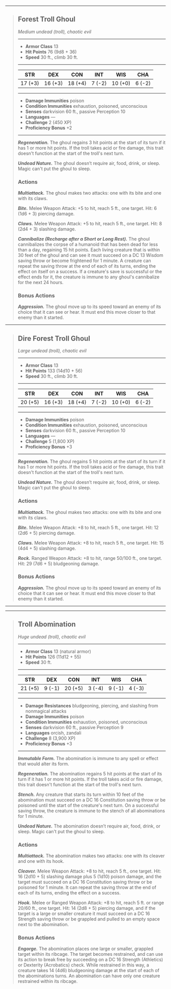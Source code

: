 ___
> ## Forest Troll Ghoul <!-- https://wc5e-cr-calculator.frogvall.com/?v2;0;13;9d8+36;5;12;6+8;0;0;0;0;0;;;;;3;1;;;;;;;;;1;;;;;;;1;3;;;;;;;2;2;1;3;1;0;1;3;;is1;;is2;;is3; -->
> *Medium undead (troll), chaotic evil*
> ___
> - **Armor Class** 13
> - **Hit Points** 76 (9d8 + 36)
> - **Speed** 30 ft., climb 30 ft.
> ___
> STR | DEX | CON | INT | WIS | CHA
>|:---:|:---:|:---:|:---:|:---:|:---:|
> 17 (+3)|16 (+3)|18 (+4)|7 (-2)|10 (+0)|6 (-2)|
> ___
> - **Damage Immunities** poison
> - **Condition Immunities** exhaustion, poisoned, unconscious
> - **Senses** darkvision 60 ft., passive Perception 10
> - **Languages** —
> - **Challenge** 2 (450 XP)
> - **Proficiency Bonus** +2
> ___
>
> ***Regeneration.*** The ghoul regains 3 hit points at the start of its turn if it has 1 or more hit points. If the troll takes acid or fire damage, this trait doesn't function at the start of the troll's next turn.
>
> ***Undead Nature.*** The ghoul doesn’t require air, food, drink, or sleep. Magic can't put the ghoul to sleep.
>
> ### Actions
> ***Multiattack.*** The ghoul makes two attacks: one with its bite and one with its claws.
>
> ***Bite.*** Melee Weapon Attack: +5 to hit, reach 5 ft., one target. Hit: 6 (1d6 + 3) piercing damage.
>
> ***Claws.*** Melee Weapon Attack: +5 to hit, reach 5 ft., one target. Hit: 8 (2d4 + 3) slashing damage.
>
> ***Cannibalize (Recharge after a Short or Long Rest).*** The ghoul cannibalizes the corpse of a humanoid that has been dead for less than a day, regaining 15 hit points. Each living creature that is within 30 feet of the ghoul and can see it must succeed on a DC 13 Wisdom saving throw or become frightened for 1 minute. A creature can repeat the saving throw at the end of each of its turns, ending the effect on itself on a success. If a creature's save is successful or the effect ends for it, the creature is immune to any ghoul's cannibalize for the next 24 hours.
>
> ### Bonus Actions
> ***Aggression.*** The ghoul move up to its speed toward an enemy of its choice that it can see or hear. It must end this move closer to that enemy than it started.

___
> ## Dire Forest Troll Ghoul <!-- https://wc5e-cr-calculator.frogvall.com/?v2;1;12;14d10+56;8;12;7d6+5;0;0;0;0;0;;;;;3;1;;;;;;;;;1;;;;;;;1;5;;;;;;;2;2;1;3;1;0;1;3;;is1;;is2;;is3; -->
> *Large undead (troll), chaotic evil*
> ___
> - **Armor Class** 13
> - **Hit Points** 133 (14d10 + 56)
> - **Speed** 30 ft., climb 30 ft.
> ___
> STR | DEX | CON | INT | WIS | CHA
>|:---:|:---:|:---:|:---:|:---:|:---:|
> 20 (+5)|16 (+3)|18 (+4)|7 (-2)|10 (+0)|6 (-2)|
> ___
> - **Damage Immunities** poison
> - **Condition Immunities** exhaustion, poisoned, unconscious
> - **Senses** darkvision 60 ft., passive Perception 10
> - **Languages** —
> - **Challenge** 5 (1,800 XP)
> - **Proficiency Bonus** +3
> ___
>
> ***Regeneration.*** The ghoul regains 5 hit points at the start of its turn if it has 1 or more hit points. If the troll takes acid or fire damage, this trait doesn't function at the start of the troll's next turn.
>
> ***Undead Nature.*** The ghoul doesn’t require air, food, drink, or sleep. Magic can't put the ghoul to sleep.
>
> ### Actions
> ***Multiattack.*** The ghoul makes two attacks: one with its bite and one with its claws.
>
> ***Bite.*** Melee Weapon Attack: +8 to hit, reach 5 ft., one target. Hit: 12 (2d6 + 5) piercing damage.
>
> ***Claws.*** Melee Weapon Attack: +8 to hit, reach 5 ft., one target. Hit: 15 (4d4 + 5) slashing damage.
>
> ***Rock.*** Ranged Weapon Attack: +8 to hit, range 50/100 ft., one target. Hit: 29 (7d6 + 5) bludgeoning damage.
>
> ### Bonus Actions
> ***Aggression.*** The ghoul move up to its speed toward an enemy of its choice that it can see or hear. It must end this move closer to that enemy than it started.

___
___
> ## Troll Abomination <!-- https://wc5e-cr-calculator.frogvall.com/?v2;1;13;11d12+55;8;12;16+5+14+14;0;0;0;0;0;1;;;;3;;;;;;;;;;1;;;;;;;1;5;;;1;;;;2;2;1;3;1;0;1;3;;is1;;is2;;is3; -->
> *Huge undead (troll), chaotic evil*
> ___
> - **Armor Class** 13 (natural armor)
> - **Hit Points** 126 (11d12 + 55)
> - **Speed** 30 ft.
> ___
> STR | DEX | CON | INT | WIS | CHA
>|:---:|:---:|:---:|:---:|:---:|:---:|
> 21 (+5)|9 (-1)|20 (+5)|3 (-4)|9 (-1)|4 (-3)|
> ___
> - **Damage Resistances** bludgeoning, piercing, and slashing from nonmagical attacks
> - **Damage Immunities** poison
> - **Condition Immunities** exhaustion, poisoned, unconscious
> - **Senses** darkvision 60 ft., passive Perception 9
> - **Languages** orcish, zandali
> - **Challenge** 8 (3,900 XP)
> - **Proficiency Bonus** +3
> ___
>
> ***Immutable Form.*** The abomination is immune to any spell or effect that would alter its form.
>
> ***Regeneration.*** The abomination regains 5 hit points at the start of its turn if it has 1 or more hit points. If the troll takes acid or fire damage, this trait doesn't function at the start of the troll's next turn.
>
> ***Stench.*** Any creature that starts its turn within 10 feet of the abomination must succeed on a DC 16 Constitution saving throw or be poisoned until the start of the creature's next turn. On a successful saving throw, the creature is immune to the stench of all abominations for 1 minute.
>
> ***Undead Nature.*** The abomination doesn’t require air, food, drink, or sleep. Magic can't put the ghoul to sleep.
>
> ### Actions
> ***Multiattack.*** The abomination makes two attacks: one with its cleaver and one with its hook.
>
> ***Cleaver.*** Melee Weapon Attack: +8 to hit, reach 5 ft., one target. Hit: 16 (2d10 + 5) slashing damage plus 5 (1d10) poison damage, and the target must succeed on a DC 16 Constitution saving throw or be poisoned for 1 minute. It can repeat the saving throw at the end of each of its turns, ending the effect on a success.
>
> ***Hook.*** Melee or Ranged Weapon Attack: +8 to hit, reach 5 ft. or range 20/60 ft., one target. Hit: 14 (2d8 + 5) piercing damage, and if the target is a large or smaller creature it must succeed on a DC 16 Strength saving throw or be grappled and pulled to an empty space next to the abomination.
>
> ### Bonus Actions
> ***Engorge.*** The abomination places one large or smaller, grappled target within its ribcage. The target becomes restrained, and can use its action to break free by succeeding on a DC 16 Strength (Athletics) or Dexterity (Acrobatics) check. While restrained in this way, a creature takes 14 (4d6) bludgeoning damage at the start of each of the abominations turns. An abomination can have only one creature restrained within its ribcage.
